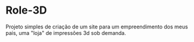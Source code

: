 # Role-3D
Projeto simples de criação de um site para um empreendimento dos meus pais, uma "loja" de impressões 3d sob demanda.
